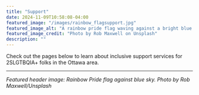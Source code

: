 ```yaml
---
title: "Support"
date: 2024-11-09T10:58:08-04:00
featured_image: "/images/rainbow_flagsupport.jpg"
featured_image_alt: "A rainbow pride flag waving against a bright blue sky, symbolizing LGBTQ+ rights and inclusivity"
featured_image_credit: "Photo by Rob Maxwell on Unsplash"
description: ""
---
```


Check out the pages below to learn about inclusive support services for 2SLGTBQIA+ folks in the Ottawa area.

---
*Featured header image: Rainbow Pride flag against blue sky. Photo by Rob Maxwell/Unsplash*
